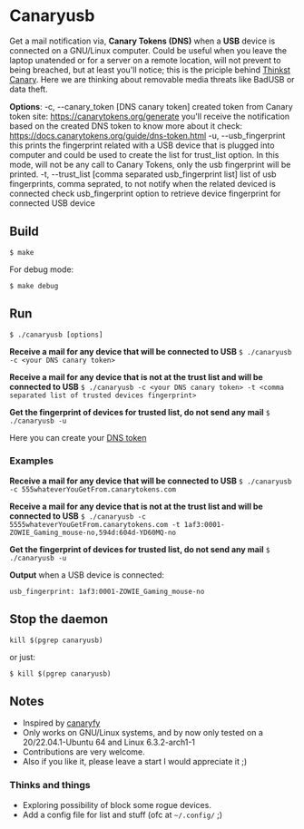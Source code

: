 # Canaryusb 

Get a mail notification via, **Canary Tokens (DNS)** when a **USB** device is connected on a GNU/Linux computer.
Could be useful when you leave the laptop unatended or for a server on a remote location, will not prevent to being 
breached, but at least you'll notice; this is the priciple behind [Thinkst Canary](https://canary.tools/#why).
Here we are thinking about removable media threats like BadUSB or data theft.

**Options**:
-c, --canary_token [DNS canary token]
                created token from Canary token site: https://canarytokens.org/generate
                you'll receive the notification based on the created DNS token
                to know more about it check: https://docs.canarytokens.org/guide/dns-token.html
-u, --usb_fingerprint
                this prints the fingerprint related with a USB device that is plugged into computer
                and could be used to create the list for trust_list option.
                In this mode, will not be any call to Canary Tokens, only the usb fingerprint will be printed.
-t, --trust_list [comma separated usb_fingerprint list]
                list of usb fingerprints, comma seprated, to not notify when the related deviced is connected
                check usb_fingerprint option to retrieve device fingerprint for connected USB device

## Build

`$ make`

For debug mode:

`$ make debug`

## Run

`$ ./canaryusb [options]`

**Receive a mail for any device that will be connected to USB**
`$ ./canaryusb -c <your DNS canary token>`

**Receive a mail for any device that is not at the trust list and  will be connected to USB**
`$ ./canaryusb -c <your DNS canary token> -t <comma separated list of trusted devices fingerprint>`

**Get the fingerprint of devices for trusted list, do not send any mail**
`$ ./canaryusb -u`


Here you can create your [DNS token](https://canarytokens.org/generate)

### Examples

**Receive a mail for any device that will be connected to USB**
`$ ./canaryusb -c 555whateverYouGetFrom.canarytokens.com`

**Receive a mail for any device that is not at the trust list and  will be connected to USB**
`$ ./canaryusb -c 5555whateverYouGetFrom.canarytokens.com -t 1af3:0001-ZOWIE_Gaming_mouse-no,594d:604d-YD60MQ-no`

**Get the fingerprint of devices for trusted list, do not send any mail**
`$ ./canaryusb -u`

**Output** when a USB device is connected:

`usb_fingerprint: 1af3:0001-ZOWIE_Gaming_mouse-no`

## Stop the daemon

`kill $(pgrep canaryusb)`

or just:

`$ kill $(pgrep canaryusb)`

## Notes

- Inspired by [canaryfy](https://github.com/thinkst/canaryfy)
- Only works on GNU/Linux systems, and by now only tested on a 20/22.04.1-Ubuntu 64 and Linux 6.3.2-arch1-1
- Contributions are very welcome.
- Also if you like it, please leave a start I would appreciate it ;)

### Thinks and things

- Exploring possibility of block some rogue devices.
- Add a config file for list and stuff (ofc at `~/.config/` ;)

